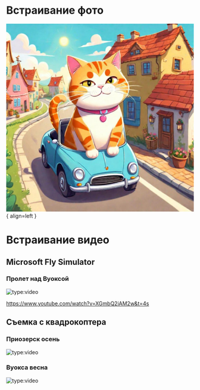 # Встраивание фото
![Image](./image/Catcar.jpg){ align=left }

# Встраивание видео

## Microsoft Fly Simulator
### Пролет над Вуоксой

![type:video](https://www.youtube.com/embed/XGmbQ2iAM2w)

https://www.youtube.com/watch?v=XGmbQ2iAM2w&t=4s
## Съемка с квадрокоптера
### Приозерск осень
![type:video](https://www.youtube.com/embed/Hlsipcpkk9M)

### Вуокса весна
![type:video](https://www.youtube.com/embed/b-eqBBt9SBs)

